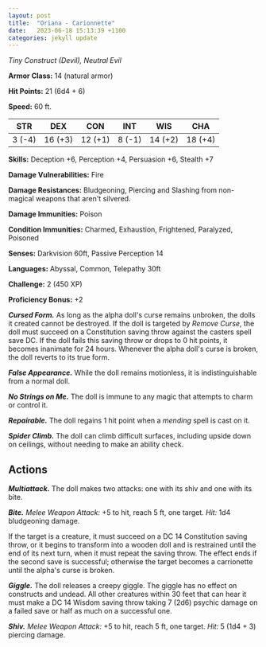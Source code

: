```yaml
---
layout: post
title:  "Oriana - Carionnette"
date:   2023-06-18 15:13:39 +1100
categories: jekyll update
---
```

*Tiny Construct (Devil), Neutral Evil*

**Armor Class:** 14 (natural armor)

**Hit Points:** 21 (6d4 + 6)

**Speed:** 60 ft.

| STR | DEX | CON | INT | WIS | CHA |
| --- | --- | --- | --- | --- | --- |
| 3 (-4) | 16 (+3) | 12 (+1) | 8 (-1) | 14 (+2) | 18 (+4) |


**Skills:** Deception +6, Perception +4, Persuasion +6, Stealth +7

**Damage Vulnerabilities:** Fire

**Damage Resistances:** Bludgeoning, Piercing and Slashing from non-magical weapons that aren't silvered.

**Damage Immunities:** Poison

**Condition Immunities:** Charmed, Exhaustion, Frightened, Paralyzed, Poisoned

**Senses:** Darkvision 60ft, Passive Perception 14

**Languages:** Abyssal, Common, Telepathy 30ft

**Challenge:** 2 (450 XP)

**Proficiency Bonus:** +2

***Cursed Form.*** As long as the alpha doll's curse remains unbroken, the dolls it created cannot be destroyed. If the doll is targeted by *Remove Curse*, the doll must succeed on a Constitution saving throw against the casters spell save DC. If the doll fails this saving throw or drops to 0 hit points, it becomes inanimate for 24 hours. Whenever the alpha doll's curse is broken, the doll reverts to its true form.

***False Appearance.*** While the doll remains motionless, it is indistinguishable from a normal doll.


***No Strings on Me.*** The doll is immune to any magic that attempts to charm or control it.

***Repairable.*** The doll regains 1 hit point when a *mending* spell is cast on it.

***Spider Climb.*** The doll can climb difficult surfaces, including upside down on ceilings, without needing to make an ability check.
<h2>Actions</h2>

***Multiattack.*** The doll makes two attacks: one with its shiv and one with its bite.

***Bite.** Melee Weapon Attack:* +5 to hit, reach 5 ft, one target. *Hit:* 1d4 bludgeoning damage.

If the target is a creature, it must succeed on a DC 14 Constitution saving throw, or it begins to transform into a wooden doll and is restrained until the end of its next turn, when it must repeat the saving throw. The effect ends if the second save is successful; otherwise the target becomes a carrionette until the alpha's curse is broken.

***Giggle.*** The doll releases a creepy giggle. The giggle has no effect on constructs and undead. All other creatures within 30 feet that can hear it must make a DC 14 Wisdom saving throw taking 7 (2d6) psychic damage on a failed save or half as much on a successful one.

***Shiv.** Melee Weapon Attack:* +5 to hit, reach 5 ft, one target. *Hit:* 5 (1d4 + 3) piercing damage.
